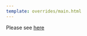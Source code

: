 ```yaml
---
template: overrides/main.html
---
```


Please see [here](https://squidfunk.github.io/mkdocs-material/setup/adding-a-comment-system/)
